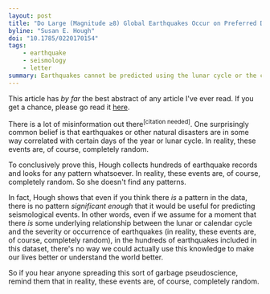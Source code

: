 ```yaml
---
layout: post
title: "Do Large (Magnitude ≥8) Global Earthquakes Occur on Preferred Days of the Calendar Year or Lunar Cycle?"
byline: "Susan E. Hough"
doi: "10.1785/0220170154"
tags:
    - earthquake
    - seismology
    - letter
summary: Earthquakes cannot be predicted using the lunar cycle or the calendar day, which should be obvious but for some reason people still believe that junk.
---
```


This article has _by far_ the best abstract of any article I've ever read. If you get a chance, please go read it [here](https://pubs.geoscienceworld.org/ssa/srl/article/525827/do-large-magnitude-8-global-earthquakes-occur-on).

There is a lot of misinformation out there<sup>[citation needed]</sup>. One surprisingly common belief is that earthquakes or other natural disasters are in some way correlated with certain days of the year or lunar cycle. In reality, these events are, of course, completely random.

To conclusively prove this, Hough collects hundreds of earthquake records and looks for any pattern whatsoever. In reality, these events are, of course, completely random. So she doesn't find any patterns.

In fact, Hough shows that even if you think there _is_ a pattern in the data, there is no pattern _significant enough_ that it would be useful for predicting seismological events. In other words, even if we assume for a moment that there _is_ some underlying relationship between the lunar or calendar cycle and the severity or occurrence of earthquakes (in reality, these events are, of course, completely random), in the hundreds of earthquakes included in this dataset, there's no way we could actually use this knowledge to make our lives better or understand the world better.

So if you hear anyone spreading this sort of garbage pseudoscience, remind them that in reality, these events are, of course, completely random.
